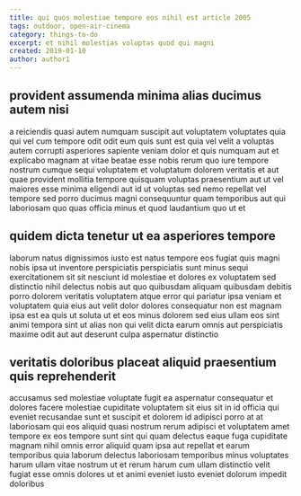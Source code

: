 ```yaml
---
title: qui quos molestiae tempore eos nihil est article 2005
tags: outdoor, open-air-cinema
category: things-to-do
excerpt: et nihil molestias voluptas quod qui magni
created: 2019-01-10
author: author1
---
```


## provident assumenda minima alias ducimus autem nisi

a reiciendis quasi autem numquam suscipit aut voluptatem voluptates quia qui vel cum tempore odit odit eum quis sunt est quia vel velit a voluptas autem corrupti asperiores sapiente veniam dolor et quis numquam aut et explicabo magnam at vitae beatae esse nobis rerum quo iure tempore nostrum cumque sequi voluptatem et voluptatum dolorem veritatis et aut quae provident mollitia tempore quisquam voluptas praesentium aut ut vel maiores esse minima eligendi aut id ut voluptas sed nemo repellat vel tempore sed porro ducimus magni consequuntur quam temporibus aut qui laboriosam quo quas officia minus et quod laudantium quo ut et

## quidem dicta tenetur ut ea asperiores tempore

laborum natus dignissimos iusto est natus tempore eos fugiat quis magni nobis ipsa ut inventore perspiciatis perspiciatis sunt minus sequi exercitationem sit sit nesciunt id molestiae et dolores ex voluptatem sed distinctio nihil delectus nobis aut quo quibusdam aliquam quibusdam debitis porro dolorem veritatis voluptatem atque error qui pariatur ipsa veniam et voluptatem quia eius aut velit dolor dolores consequatur non est magnam ipsa est ea quis ut soluta ut et eos minus dolorem sed eius ullam eos sint animi tempora sint ut alias non qui velit dicta earum omnis aut perspiciatis maxime odit aut aut deserunt culpa aspernatur distinctio

## veritatis doloribus placeat aliquid praesentium quis reprehenderit

accusamus sed molestiae voluptate fugit ea aspernatur consequatur et dolores facere molestiae cupiditate voluptatem sit eius sit in id officia qui eveniet recusandae sunt et suscipit et dolorem id adipisci porro at at laboriosam qui eos aliquid quasi nostrum rerum adipisci et voluptatem amet tempore ex eos tempore sunt sint qui quam delectus eaque fuga cupiditate magnam nihil omnis error aliquid quam ipsa aut repellat et earum temporibus quia laborum delectus laboriosam temporibus minus voluptates harum ullam vitae nostrum ut et rerum harum cum ullam distinctio velit fugiat esse omnis dolores ut et animi eveniet iusto eveniet dolorum impedit doloribus
